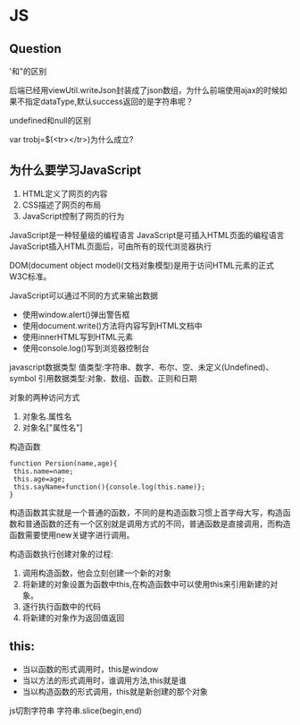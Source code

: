 # JS

## Question

'和"的区别

后端已经用viewUtil.writeJson封装成了json数组，为什么前端使用ajax的时候如果不指定dataType,默认success返回的是字符串呢？

undefined和null的区别

var trobj=$(\<tr>\</tr>)为什么成立?

## 为什么要学习JavaScript

1. HTML定义了网页的内容
2. CSS描述了网页的布局
3. JavaScript控制了网页的行为

JavaScript是一种轻量级的编程语言
JavaScript是可插入HTML页面的编程语言
JavaScript插入HTML页面后，可由所有的现代浏览器执行


DOM(document object model)(文档对象模型)是用于访问HTML元素的正式W3C标准。


JavaScript可以通过不同的方式来输出数据

+ 使用window.alert()弹出警告框
+ 使用document.write()方法将内容写到HTML文档中
+ 使用innerHTML写到HTML元素
+ 使用console.log()写到浏览器控制台



javascript数据类型
值类型:字符串、数字、布尔、空、未定义(Undefined)、symbol
引用数据类型:对象、数组、函数、正则和日期

对象的两种访问方式

1. 对象名.属性名
2.  对象名["属性名"]






构造函数

    function Persion(name,age){
     this.name=name;
     this.age=age;
     this.sayName=function(){console.log(this.name)};
    }


构造函数其实就是一个普通的函数，不同的是构造函数习惯上首字母大写，构造函数和普通函数的还有一个区别就是调用方式的不同，普通函数是直接调用，而构造函数需要使用new关键字进行调用。

构造函数执行创建对象的过程:

1. 调用构造函数，他会立刻创建一个新的对象
2. 将新建的对象设置为函数中this,在构造函数中可以使用this来引用新建的对象。
3. 逐行执行函数中的代码
4. 将新建的对象作为返回值返回



## this:

   + 当以函数的形式调用时，this是window
   + 当以方法的形式调用时，谁调用方法,this就是谁
   + 当以构造函数的形式调用，this就是新创建的那个对象




js切割字符串
   字符串.slice(begin,end)

